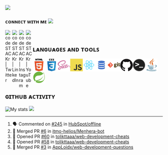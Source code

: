 
![](https://i.imgur.com/0WRwEYK.png)


### ᴄᴏɴɴᴇᴄᴛ ᴡɪᴛʜ ᴍᴇ <img src="https://media.giphy.com/media/VgCDAzcKvsR6OM0uWg/giphy.gif" width="50">

[<img align="left" alt="codeSTACKr | Twitter" width="22px" src="https://cdn.jsdelivr.net/npm/simple-icons@v3/icons/twitter.svg" />][twitter]
[<img align="left" alt="codeSTACKr | LinkedIn" width="22px" src="https://cdn.jsdelivr.net/npm/simple-icons@v3/icons/linkedin.svg" />][linkedin]
[<img align="left" alt="codeSTACKr | Instagram" width="22px" src="https://cdn.jsdelivr.net/npm/simple-icons@v3/icons/instagram.svg" />][instagram]
[<img align="left" alt="codeSTACKr | YouTube" width="22px" src="https://cdn.jsdelivr.net/npm/simple-icons@v3/icons/youtube.svg" />][youtube]

<br/>

## ʟᴀɴɢᴜᴀɢᴇꜱ ᴀɴᴅ ᴛᴏᴏʟꜱ

<img align="left" alt="HTML5" width="40px" src="https://raw.githubusercontent.com/github/explore/80688e429a7d4ef2fca1e82350fe8e3517d3494d/topics/html/html.png" />
<img align="left" alt="CSS3" width="40px" src="https://raw.githubusercontent.com/github/explore/80688e429a7d4ef2fca1e82350fe8e3517d3494d/topics/css/css.png" />
<img align="left" alt="Sass" width="40px" src="https://raw.githubusercontent.com/github/explore/80688e429a7d4ef2fca1e82350fe8e3517d3494d/topics/sass/sass.png" />
<img align="left" alt="JavaScript" width="40px" src="https://raw.githubusercontent.com/github/explore/80688e429a7d4ef2fca1e82350fe8e3517d3494d/topics/javascript/javascript.png" />
<img align="left" alt="React" width="40px" src="https://raw.githubusercontent.com/github/explore/80688e429a7d4ef2fca1e82350fe8e3517d3494d/topics/react/react.png" />
<img align="left" alt="SQL" width="40px" src="https://raw.githubusercontent.com/github/explore/80688e429a7d4ef2fca1e82350fe8e3517d3494d/topics/sql/sql.png" />
<img align="left" alt="Git" width="40px" src="https://raw.githubusercontent.com/github/explore/80688e429a7d4ef2fca1e82350fe8e3517d3494d/topics/git/git.png" />
<img align="left" alt="GitHub" width="40px" src="https://raw.githubusercontent.com/github/explore/78df643247d429f6cc873026c0622819ad797942/topics/github/github.png" />
<img align="left" alt="HTML5" width="40px" src="https://raw.githubusercontent.com/github/explore/80688e429a7d4ef2fca1e82350fe8e3517d3494d/topics/terminal/terminal.png" />
<img align="left" alt="Java" width="40px" src="https://raw.githubusercontent.com/github/explore/80688e429a7d4ef2fca1e82350fe8e3517d3494d/topics/java/java.png" />
<img align="left" alt="Spring Boot" width="40px" src="https://raw.githubusercontent.com/github/explore/80688e429a7d4ef2fca1e82350fe8e3517d3494d/topics/spring-boot/spring-boot.png" />

<br/>
<br/>
<br/>

<h2><br/>ɢɪᴛʜᴜʙ ᴀᴄᴛɪᴠɪᴛʏ</h2> 

![My stats](https://github-readme-stats.vercel.app/api?username=AppLoidx&show_icons=true&count_private=true)
<img height="195px" src="https://media.tenor.com/images/269c21977f7023a9fd2c1db4a6e6ed5e/tenor.gif" />

[twitter]: https://twitter.com/apploidxxx
[instagram]: https://www.instagram.com/apploid_x
[linkedin]: https://www.linkedin.com/in/kupriyanov-arthur/
[youtube]: https://www.youtube.com/channel/UC2HkMitR__lenKqpzpjE14g

<hr/>

<!--START_SECTION:activity-->
1. 🗣 Commented on [#245](https://github.com//HubSpot/offline/issues/245) in [HubSpot/offline](https://github.com//HubSpot/offline)
2. 🎉 Merged PR [#6](https://github.com//itmo-helios/Menhera-bot/pull/6) in [itmo-helios/Menhera-bot](https://github.com//itmo-helios/Menhera-bot)
3. 💪 Opened PR [#60](https://github.com//tolikttaaa/web-development-cheats/pull/60) in [tolikttaaa/web-development-cheats](https://github.com//tolikttaaa/web-development-cheats)
4. 💪 Opened PR [#58](https://github.com//tolikttaaa/web-development-cheats/pull/58) in [tolikttaaa/web-development-cheats](https://github.com//tolikttaaa/web-development-cheats)
5. 🎉 Merged PR [#3](https://github.com//AppLoidx/web-development-questions/pull/3) in [AppLoidx/web-development-questions](https://github.com//AppLoidx/web-development-questions)
<!--END_SECTION:activity-->
